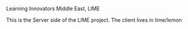 Learning Innovators Middle East, LIME<br>

This is the Server side of the LIME project. The client lives in lime/lemon 

